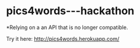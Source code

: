 # pics4words---hackathon

*Relying on a an API that is no longer compatible.

Try it here: http://pics4words.herokuapp.com/
